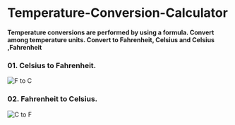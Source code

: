# Temperature-Conversion-Calculator
<p><b>Temperature conversions are performed by using a formula. Convert among temperature units. Convert to Fahrenheit, Celsius and Celsius ,Fahrenheit</b></p>

<h3>01. Celsius to Fahrenheit.</h3>

![F to C](https://user-images.githubusercontent.com/61194721/98636803-8bcf3a80-234d-11eb-80de-b5ad90c9fbe2.PNG)

<h3>02. Fahrenheit to Celsius.</h3>

![C to F](https://user-images.githubusercontent.com/61194721/98636876-a86b7280-234d-11eb-8f51-6edf62ad1ad0.PNG)
